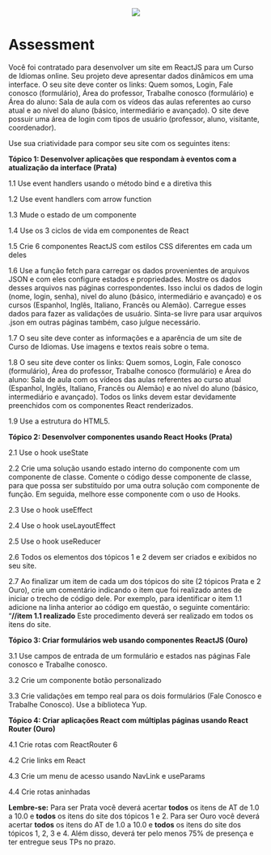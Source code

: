 <p align="center">
    <img src="https://www.infnet.edu.br/infnet/wp-content/themes/infnet.homepage//assets/img/LogoInfnetRodape.png"/>
</p>

# Assessment

Você foi contratado para desenvolver um site em ReactJS para um Curso de Idiomas online. Seu projeto deve apresentar dados dinâmicos em uma interface. 
O seu site deve conter os links: Quem somos, Login, Fale conosco (formulário), Área do professor, Trabalhe conosco (formulário) e Área do aluno:  Sala de aula com os vídeos das aulas referentes ao curso atual e ao nível do aluno (básico, intermediário e avançado). O site deve possuir uma área de login com tipos de usuário (professor, aluno, visitante, coordenador). 

Use sua criatividade para compor seu site com os seguintes itens:

**Tópico 1: Desenvolver aplicações que respondam à eventos com a atualização da interface	 (Prata)**
	
  1.1	Use event handlers usando o método bind e a diretiva this
 	
  1.2	Use event handlers com arrow function 
	
  1.3	Mude o estado de um componente
	
  1.4	Use os 3 ciclos de vida em componentes de React 
  
  1.5	Crie 6 componentes ReactJS com estilos CSS diferentes em cada um deles
  
  1.6	Use a função fetch para carregar os dados provenientes de arquivos JSON e com eles configure estados e propriedades. Mostre os dados desses arquivos nas páginas correspondentes. Isso inclui os dados de login (nome, login, senha), nivel do aluno (básico, intermediário e avançado) e os cursos (Espanhol, Inglês, Italiano, Francês ou Alemão). Carregue esses dados para fazer as validações de usuário. Sinta-se livre para usar arquivos .json em outras páginas também, caso julgue necessário.
  
  1.7 	O seu site deve conter as informações e a aparência de um site de Curso de Idiomas. Use imagens e textos reais sobre o tema.
  
  1.8 	O seu site deve conter os links: Quem somos, Login, Fale conosco (formulário), Área do professor, Trabalhe conosco (formulário)  e Área do aluno:  Sala de aula com os vídeos das aulas referentes ao curso atual (Espanhol, Inglês, Italiano, Francês ou Alemão) e ao nível do aluno (básico, intermediário e avançado). Todos os links devem estar devidamente preenchidos com os componentes React renderizados. 
  
  1.9 Use a estrutura do HTML5.
		
**Tópico 2: Desenvolver componentes usando React Hooks (Prata)**	
	
 2.1	Use o hook useState 
	
 2.2	Crie uma solução usando estado interno do componente com um componente de classe. Comente o código desse componente de classe, para que possa ser substituído por uma outra solução com componente de função. Em seguida, melhore esse componente com o uso de Hooks.
	
 2.3	Use o hook useEffect
	
 2.4	Use o hook useLayoutEffect
	
 2.5	Use o hook useReducer

2.6 Todos os elementos dos tópicos 1 e 2 devem ser criados e exibidos no seu site.

2.7 Ao finalizar um item de cada um dos tópicos do site (2 tópicos Prata e 2 Ouro), crie um comentário indicando o item que foi realizado antes de iniciar o trecho de código dele. Por exemplo, para identificar o item 1.1 adicione na linha anterior ao código em questão, o seguinte comentário: “**//item 1.1 realizado**  Este procedimento deverá ser realizado em todos os itens do site.
		
**Tópico 3: Criar formulários web usando componentes ReactJS (Ouro)**	
	
 3.1	Use campos de entrada de um formulário e estados nas páginas Fale conosco e Trabalhe conosco.
	
 3.2	Crie um componente botão personalizado
	
 3.3	Crie validações em tempo real para os dois formulários (Fale Conosco e Trabalhe Conosco). Use a biblioteca Yup.
			
**Tópico 4: Criar aplicações React com múltiplas páginas usando React Router (Ouro)**	
	
 4.1	Crie rotas com ReactRouter 6
	
 4.2	Crie links em React
	
 4.3	Crie um menu de acesso usando NavLink e useParams
	
 4.4	Crie rotas aninhadas

**Lembre-se:** 
Para ser Prata você deverá acertar **todos** os itens de AT de 1.0 a 10.0 e **todos** os itens do site dos tópicos 1 e 2.  Para ser Ouro você deverá acertar **todos** os itens do AT de 1.0 a 10.0 e **todos** os itens do site dos tópicos 1, 2, 3 e 4. Além disso, deverá ter pelo menos 75% de presença e ter entregue seus TPs no prazo.

